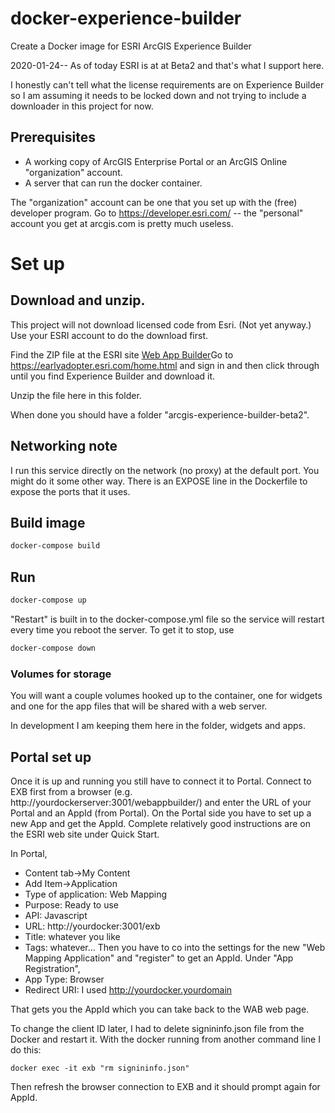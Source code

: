 # docker-experience-builder
Create a Docker image for ESRI ArcGIS Experience Builder

2020-01-24-- As of today ESRI is at at Beta2 and that's what I support here.

I honestly can't tell what the license requirements are on Experience Builder
so I am assuming it needs to be locked down and not trying to include a downloader
in this project for now.


## Prerequisites 

* A working copy of ArcGIS Enterprise Portal or an ArcGIS Online "organization" account.
* A server that can run the docker container. 

The "organization" account can be one that you set up with the (free)
developer program.  Go to https://developer.esri.com/ -- the
"personal" account you get at arcgis.com is pretty much useless.


# Set up

## Download and unzip.

This project will not download licensed code from Esri. (Not yet anyway.)
Use your ESRI account to do the download first.

Find the ZIP file at the ESRI site [Web App Builder](https://developers.arcgis.com/web-appbuilder/)Go to https://earlyadopter.esri.com/home.html and sign in and then 
click through until you find Experience Builder and download it.

Unzip the file here in this folder.

When done you should have a folder "arcgis-experience-builder-beta2".

## Networking note

I run this service directly on the network (no proxy) at the default port.
You might do it some other way.  There is an EXPOSE
line in the Dockerfile to expose the ports that it uses.

## Build image

```bash
docker-compose build
```

## Run

```bash
docker-compose up
```

"Restart" is built in to the docker-compose.yml file so
the service will restart every time you reboot the server. To get it to stop, use

```bash
docker-compose down
```

### Volumes for storage

You will want a couple volumes hooked up to the container, one for
widgets and one for the app files that will be shared with a web
server.

In development I am keeping them here in the folder, widgets and apps.

## Portal set up

Once it is up and running you still have to connect it to Portal.
Connect to EXB first from a browser (e.g. http://yourdockerserver:3001/webappbuilder/) and
enter the URL of your Portal and an AppId (from Portal). On the Portal
side you have to set up a new App and get the AppId. Complete
relatively good instructions are on the ESRI web site under Quick Start.

In Portal,
* Content tab->My Content
* Add Item->Application
* Type of application: Web Mapping
* Purpose: Ready to use
* API: Javascript
* URL: http://yourdocker:3001/exb
* Title: whatever you like
* Tags: whatever...
Then you have to co into the settings for the new "Web Mapping Application"
and "register" to get an AppId. Under "App Registration",
* App Type: Browser
* Redirect URI: I used http://yourdocker.yourdomain

That gets you the AppId which you can take back to the WAB web page.

To change the client ID later, I had to delete signininfo.json
file from the Docker and restart it.
With the docker running from another command line I do this:

    docker exec -it exb "rm signininfo.json"

Then refresh the browser connection to EXB and it should prompt again for AppId.

